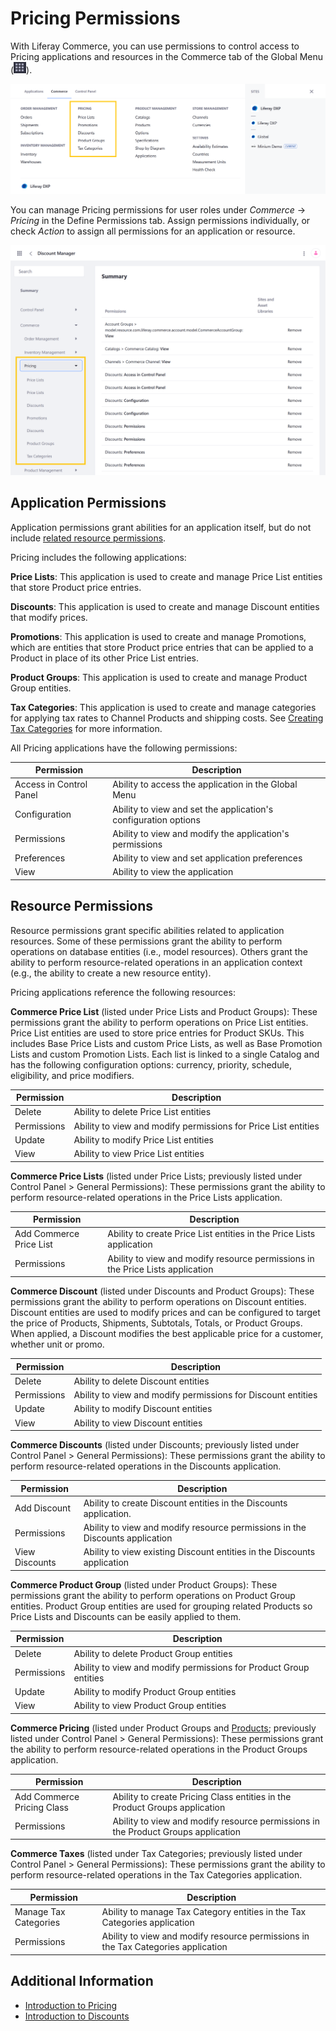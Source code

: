 # Pricing Permissions

With Liferay Commerce, you can use permissions to control access to Pricing applications and resources in the Commerce tab of the Global Menu (![Global Menu](../../images/icon-applications-menu.png)).

![Control access to Pricing applications and resources.](./pricing-permissions/images/01.png)

You can manage Pricing permissions for user roles under *Commerce* &rarr; *Pricing* in the Define Permissions tab. Assign permissions individually, or check *Action* to assign all permissions for an application or resource.

![Manage Pricing permissions for user roles in the Define Permissions tab.](./pricing-permissions/images/02.png)

## Application Permissions

Application permissions grant abilities for an application itself, but do not include [related resource permissions](#resource-permissions).

Pricing includes the following applications:

**Price Lists**: This application is used to create and manage Price List entities that store Product price entries.

**Discounts**: This application is used to create and manage Discount entities that modify prices.

**Promotions**: This application is used to create and manage Promotions, which are entities that store Product price entries that can be applied to a Product in place of its other Price List entries.

**Product Groups**: This application is used to create and manage Product Group entities.

**Tax Categories**: This application is used to create and manage categories for applying tax rates to Channel Products and shipping costs. See [Creating Tax Categories](../../store-administration/configuring-taxes/creating-tax-categories.md) for more information.

All Pricing applications have the following permissions:

| Permission | Description |
| --- | --- |
| Access in Control Panel | Ability to access the application in the Global Menu |
| Configuration | Ability to view and set the application's configuration options |
| Permissions | Ability to view and modify the application's permissions |
| Preferences | Ability to view and set application preferences |
| View | Ability to view the application |

## Resource Permissions

Resource permissions grant specific abilities related to application resources. Some of these permissions grant the ability to perform operations on database entities (i.e., model resources). Others grant the ability to perform resource-related operations in an application context (e.g., the ability to create a new resource entity).

Pricing applications reference the following resources:

**Commerce Price List** (listed under Price Lists and Product Groups): These permissions grant the ability to perform operations on Price List entities. Price List entities are used to store price entries for Product SKUs. This includes Base Price Lists and custom Price Lists, as well as Base Promotion Lists and custom Promotion Lists. Each list is linked to a single Catalog and has the following configuration options: currency, priority, schedule, eligibility, and price modifiers.

| Permission | Description |
| --- | --- |
| Delete | Ability to delete Price List entities |
| Permissions | Ability to view and modify permissions for Price List entities |
| Update | Ability to modify Price List entities |
| View | Ability to view Price List entities |

**Commerce Price Lists** (listed under Price Lists; previously listed under Control Panel > General Permissions): These permissions grant the ability to perform resource-related operations in the Price Lists application.

| Permission | Description |
| --- | --- |
| Add Commerce Price List | Ability to create Price List entities in the Price Lists application |
| Permissions | Ability to view and modify resource permissions in the Price Lists application |

**Commerce Discount** (listed under Discounts and Product Groups): These permissions grant the ability to perform operations on Discount entities. Discount entities are used to modify prices and can be configured to target the price of Products, Shipments, Subtotals, Totals, or Product Groups. When applied, a Discount modifies the best applicable price for a customer, whether unit or promo.

| Permission | Description |
| --- | --- |
| Delete | Ability to delete Discount entities |
| Permissions | Ability to view and modify permissions for Discount entities |
| Update | Ability to modify Discount entities |
| View | Ability to view Discount entities |

**Commerce Discounts** (listed under Discounts; previously listed under Control Panel > General Permissions): These permissions grant the ability to perform resource-related operations in the Discounts application.

| Permission | Description |
| --- | --- |
| Add Discount | Ability to create Discount entities in the Discounts application. |
| Permissions | Ability to view and modify resource permissions in the Discounts application |
| View Discounts | Ability to view existing Discount entities in the Discounts application |

**Commerce Product Group** (listed under Product Groups): These permissions grant the ability to perform operations on Product Group entities. Product Group entities are used for grouping related Products so Price Lists and Discounts can be easily applied to them.

| Permission | Description |
| --- | --- |
| Delete | Ability to delete Product Group entities |
| Permissions | Ability to view and modify permissions for Product Group entities |
| Update | Ability to modify Product Group entities |
| View | Ability to view Product Group entities |

**Commerce Pricing** (listed under Product Groups and [Products](./product-management-permissions.md); previously listed under Control Panel > General Permissions): These permissions grant the ability to perform resource-related operations in the Product Groups application.

| Permission | Description |
| --- | --- |
| Add Commerce Pricing Class | Ability to create Pricing Class entities in the Product Groups application |
| Permissions | Ability to view and modify resource permissions in the Product Groups application |

**Commerce Taxes** (listed under Tax Categories; previously listed under Control Panel > General Permissions): These permissions grant the ability to perform resource-related operations in the Tax Categories application.

| Permission | Description |
| --- | --- |
| Manage Tax Categories | Ability to manage Tax Category entities in the Tax Categories application |
| Permissions | Ability to view and modify resource permissions in the Tax Categories application |

## Additional Information

* [Introduction to Pricing](../../managing-a-catalog/managing-prices/introduction-to-pricing.md)
* [Introduction to Discounts](../../promoting-products/introduction-to-discounts.md)
